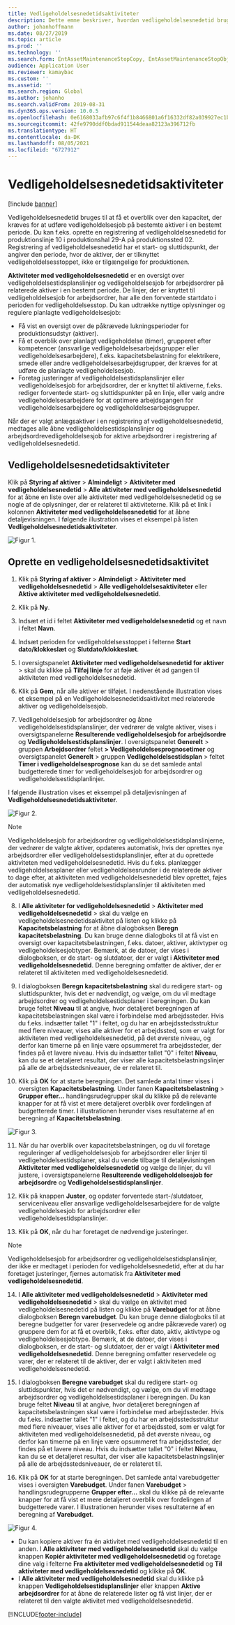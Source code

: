 ```yaml
---
title: Vedligeholdelsesnedetidsaktiviteter
description: Dette emne beskriver, hvordan vedligeholdelsesnedetid bruges til at få et overblik over den kapacitet, der kræves for at udføre vedligeholdelsesjob på bestemte aktiver i en bestemt periode.
author: johanhoffmann
ms.date: 08/27/2019
ms.topic: article
ms.prod: ''
ms.technology: ''
ms.search.form: EntAssetMaintenanceStopCopy, EntAssetMaintenanceStopObject, EntAssetObjectProductionStop, EntAssetProductionStopType, EntAssetMaintenanceStop
audience: Application User
ms.reviewer: kamaybac
ms.custom: ''
ms.assetid: ''
ms.search.region: Global
ms.author: johanho
ms.search.validFrom: 2019-08-31
ms.dyn365.ops.version: 10.0.5
ms.openlocfilehash: 0e6168033afb97c6f4f1b8466801a6f16332df82a039927ec1b45e03aa3694b8
ms.sourcegitcommit: 42fe9790ddf0bdad911544deaa82123a396712fb
ms.translationtype: HT
ms.contentlocale: da-DK
ms.lasthandoff: 08/05/2021
ms.locfileid: "6727912"
---
```

# <a name="maintenance-downtime-activities"></a>Vedligeholdelsesnedetidsaktiviteter

[!include [banner](../../includes/banner.md)]

Vedligeholdelsesnedetid bruges til at få et overblik over den kapacitet, der kræves for at udføre vedligeholdelsesjob på bestemte aktiver i en bestemt periode. Du kan f.eks. oprette en registrering af vedligeholdelsesnedetid for produktionslinje 10 i produktionshal 29-A på produktionssted 02. Registrering af vedligeholdelsesnedetid har et start- og sluttidspunkt, der angiver den periode, hvor de aktiver, der er tilknyttet vedligeholdelsesstoppet, ikke er tilgængelige for produktionen.

**Aktiviteter med vedligeholdelsesnedetid** er en oversigt over vedligeholdelsestidsplanslinjer og vedligeholdelsesjob for arbejdsordrer på relaterede aktiver i en bestemt periode. De linjer, der er knyttet til vedligeholdelsesjob for arbejdsordrer, har alle den forventede startdato i perioden for vedligeholdelsesstop. Du kan udtrække nyttige oplysninger og regulere planlagte vedligeholdelsesjob:

- Få vist en oversigt over de påkrævede lukningsperioder for produktionsudstyr (aktiver).  
- Få et overblik over planlagt vedligeholdelse (timer), grupperet efter kompetencer (ansvarlige vedligeholdelsesarbejdsgrupper eller vedligeholdelsesarbejdere), f.eks. kapacitetsbelastning for elektrikere, smede eller andre vedligeholdelsesarbejdsgrupper, der kræves for at udføre de planlagte vedligeholdelsesjob.  
- Foretag justeringer af vedligeholdelsestidsplanslinjer eller vedligeholdelsesjob for arbejdsordrer, der er knyttet til aktiverne, f.eks. rediger forventede start- og sluttidspunkter på en linje, eller vælg andre vedligeholdelsesarbejdere for at optimere arbejdsgangen for vedligeholdelsesarbejdere og vedligeholdelsesarbejdsgrupper.

Når der er valgt anlægsaktiver i en registrering af vedligeholdelsesnedetid, medtages alle åbne vedligeholdelsestidsplanslinjer og arbejdsordrevedligeholdelsesjob for aktive arbejdsordrer i registrering af vedligeholdelsesnedetid.

## <a name="maintenance-downtime-activities"></a>Vedligeholdelsesnedetidsaktiviteter

Klik på **Styring af aktiver** > **Almindeligt** > **Aktiviteter med vedligeholdelsesnedetid** > **Alle aktiviteter med vedligeholdelsesnedetid** for at åbne en liste over alle aktiviteter med vedligeholdelsesnedetid og se nogle af de oplysninger, der er relateret til aktiviteterne. Klik på et link i kolonnen **Aktiviteter med vedligeholdelsesnedetid** for at åbne detaljevisningen. I følgende illustration vises et eksempel på listen **Vedligeholdelsesnedetidsaktiviteter**.

![Figur 1.](media/19-preventive-maintenance.png)


## <a name="create-a-maintenance-downtime-activity"></a>Oprette en vedligeholdelsesnedetidsaktivitet

1. Klik på **Styring af aktiver** > **Almindeligt** > **Aktiviteter med vedligeholdelsesnedetid** > **Alle vedligeholdelsesaktiviteter** eller **Aktive aktiviteter med vedligeholdelsesnedetid**.

2. Klik på **Ny**.

3. Indsæt et id i feltet **Aktiviteter med vedligeholdelsesnedetid** og et navn i feltet **Navn**.

4. Indsæt perioden for vedligeholdelsesstoppet i felterne **Start dato/klokkeslæt** og **Slutdato/klokkeslæt**.

5. I oversigtspanelet **Aktiviteter med vedligeholdelsesnedetid for aktiver** > skal du klikke på **Tilføj linje** for at føje aktiver ét ad gangen til aktiviteten med vedligeholdelsesnedetid.

6. Klik på **Gem**, når alle aktiver er tilføjet. I nedenstående illustration vises et eksempel på en Vedligeholdelsesnedetidsaktivitet med relaterede aktiver og vedligeholdelsesjob.

7. Vedligeholdelsesjob for arbejdsordrer og åbne vedligeholdelsestidsplanslinjer, der vedrører de valgte aktiver, vises i oversigtspanelerne **Resulterende vedligeholdelsesjob for arbejdsordre** og **Vedligeholdelsestidsplanslinjer**. I oversigtspanelet **Generelt** > gruppen **Arbejdsordrer** feltet **> Vedligeholdelsesprognosetimer** og oversigtspanelet **Generelt** > gruppen **Vedligeholdelsestidsplan** > feltet **Timer i vedligeholdelsesprognose** kan du se det samlede antal budgetterede timer for vedligeholdelsesjob for arbejdsordrer og vedligeholdelsestidsplanlinjer.

I følgende illustration vises et eksempel på detaljevisningen af **Vedligeholdelsesnedetidsaktiviteter**.

![Figur 2.](media/20-preventive-maintenance.png)

>[!NOTE]
>Vedligeholdelsesjob for arbejdsordrer og vedligeholdelsestidsplanslinjerne, der vedrører de valgte aktiver, opdateres automatisk, hvis der oprettes nye arbejdsordrer eller vedligeholdelsestidsplanslinjer, efter at du oprettede aktiviteten med vedligeholdelsesnedetid. Hvis du f.eks. planlægger vedligeholdelsesplaner eller vedligeholdelsesrunder i de relaterede aktiver to dage efter, at aktiviteten med vedligeholdelsesnedetid blev oprettet, føjes der automatisk nye vedligeholdelsestidsplanslinjer til aktiviteten med vedligeholdelsesnedetid.

8. I **Alle aktiviteter for vedligeholdelsesnedetid** > **Aktiviteter med vedligeholdelsesnedetid** > skal du vælge en vedligeholdelsesnedetidsaktivitet på listen og klikke på **Kapacitetsbelastning** for at åbne dialogboksen **Beregn kapacitetsbelastning**. Du kan bruge denne dialogboks til at få vist en oversigt over kapacitetsbelastningen, f.eks. datoer, aktiver, aktivtyper og vedligeholdelsesjobtyper. Bemærk, at de datoer, der vises i dialogboksen, er de start- og slutdatoer, der er valgt i **Aktiviteter med vedligeholdelsesnedetid**. Denne beregning omfatter de aktiver, der er relateret til aktiviteten med vedligeholdelsesnedetid.

9. I dialogboksen **Beregn kapacitetsbelastning** skal du redigere start- og sluttidspunkter, hvis det er nødvendigt, og vælge, om du vil medtage arbejdsordrer og vedligeholdelsestidsplaner i beregningen. Du kan bruge feltet **Niveau** til at angive, hvor detaljeret beregningen af kapacitetsbelastningen skal være i forbindelse med arbejdssteder. Hvis du f.eks. indsætter tallet "1" i feltet, og du har en arbejdsstedsstruktur med flere niveauer, vises alle aktiver for et arbejdssted, som er valgt for aktiviteten med vedligeholdelsesnedetid, på det øverste niveau, og derfor kan timerne på en linje være opsummeret fra arbejdssteder, der findes på et lavere niveau. Hvis du indsætter tallet "0" i feltet **Niveau**, kan du se et detaljeret resultat, der viser alle kapacitetsbelastningslinjer på alle de arbejdsstedsniveauer, de er relateret til.

10. Klik på **OK** for at starte beregningen. Det samlede antal timer vises i oversigten **Kapacitetsbelastning**. Under fanen **Kapacitetsbelastning** > **Grupper efter...** handlingsrudegrupper skal du klikke på de relevante knapper for at få vist et mere detaljeret overblik over fordelingen af budgetterede timer. I illustrationen herunder vises resultaterne af en beregning af **Kapacitetsbelastning**.

![Figur 3.](media/21-preventive-maintenance.png)

11. Når du har overblik over kapacitetsbelastningen, og du vil foretage reguleringer af vedligeholdelsesjob for arbejdsordrer eller linjer til vedligeholdelsestidsplaner, skal du vende tilbage til detaljevisningen **Aktiviteter med vedligeholdelsesnedetid** og vælge de linjer, du vil justere, i oversigtspanelerne **Resulterende vedligeholdelsesjob for arbejdsordre** og **Vedligeholdelsestidsplanslinjer**.

12. Klik på knappen **Juster**, og opdater forventede start-/slutdatoer, serviceniveau eller ansvarlige vedligeholdelsesarbejdere for de valgte vedligeholdelsesjob for arbejdsordrer eller vedligeholdelsestidsplanslinjer.

13. Klik på **OK**, når du har foretaget de nødvendige justeringer. 

>[!NOTE]
>Vedligeholdelsesjob for arbejdsordrer og vedligeholdelsestidsplanslinjer, der ikke er medtaget i perioden for vedligeholdelsesnedetid, efter at du har foretaget justeringer, fjernes automatisk fra **Aktiviteter med vedligeholdelsesnedetid**.

14. I **Alle aktiviteter med vedligeholdelsesnedetid** > **Aktiviteter med vedligeholdelsesnedetid** > skal du vælge en aktivitet med vedligeholdelsesnedetid på listen og klikke på **Varebudget** for at åbne dialogboksen **Beregn varebudget**. Du kan bruge denne dialogboks til at beregne budgetter for varer (reservedele og andre påkrævede varer) og gruppere dem for at få et overblik, f.eks. efter dato, aktiv, aktivtype og vedligeholdelsesjobtype. Bemærk, at de datoer, der vises i dialogboksen, er de start- og slutdatoer, der er valgt i **Aktiviteter med vedligeholdelsesnedetid**. Denne beregning omfatter reservedele og varer, der er relateret til de aktiver, der er valgt i aktiviteten med vedligeholdelsesnedetid.

15. I dialogboksen **Beregne varebudget** skal du redigere start- og sluttidspunkter, hvis det er nødvendigt, og vælge, om du vil medtage arbejdsordrer og vedligeholdelsestidsplaner i beregningen. Du kan bruge feltet **Niveau** til at angive, hvor detaljeret beregningen af kapacitetsbelastningen skal være i forbindelse med arbejdssteder. Hvis du f.eks. indsætter tallet "1" i feltet, og du har en arbejdsstedsstruktur med flere niveauer, vises alle aktiver for et arbejdssted, som er valgt for aktiviteten med vedligeholdelsesnedetid, på det øverste niveau, og derfor kan timerne på en linje være opsummeret fra arbejdssteder, der findes på et lavere niveau. Hvis du indsætter tallet "0" i feltet **Niveau**, kan du se et detaljeret resultat, der viser alle kapacitetsbelastningslinjer på alle de arbejdsstedsniveauer, de er relateret til.

16. Klik på **OK** for at starte beregningen. Det samlede antal varebudgetter vises i oversigten **Varebudget**. Under fanen **Varebudget** > handlingsrudegrupperne **Grupper efter...** skal du klikke på de relevante knapper for at få vist et mere detaljeret overblik over fordelingen af budgetterede varer. I illustrationen herunder vises resultaterne af en beregning af **Varebudget**.

![Figur 4.](media/22-preventive-maintenance.png)

- Du kan kopiere aktiver fra én aktivitet med vedligeholdelsesnedetid til en anden. I **Alle aktiviteter med vedligeholdelsesnedetid** skal du vælge knappen **Kopiér aktiviteter med vedligeholdelsesnedetid** og foretage dine valg i felterne **Fra aktiviteter med vedligeholdelsesnedetid** og **Til aktiviteter med vedligeholdelsesnedetid** og klikke på **OK**.
- I **Alle aktiviteter med vedligeholdelsesnedetid** skal du klikke på knappen **Vedligeholdelsestidsplanslinjer** eller knappen **Aktive arbejdsordrer** for at åbne de relaterede lister og få vist linjer, der er relateret til den valgte aktivitet med vedligeholdelsesnedetid.



[!INCLUDE[footer-include](../../../includes/footer-banner.md)]